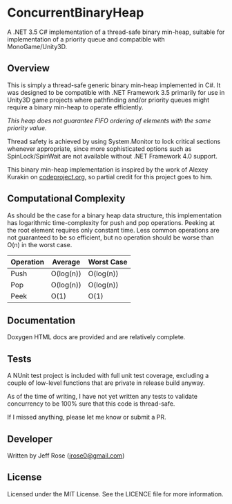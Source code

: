 ConcurrentBinaryHeap
====================

A .NET 3.5 C# implementation of a thread-safe binary min-heap, suitable for implementation of a priority queue and compatible with MonoGame/Unity3D.

## Overview

This is simply a thread-safe generic binary min-heap implemented in C#. It was designed to be compatible with .NET Framework 3.5 primarily for use in Unity3D game projects where pathfinding and/or priority queues might require a binary min-heap to operate efficiently.

*This heap does not guarantee FIFO ordering of elements with the same priority value.*

Thread safety is achieved by using System.Monitor to lock critical sections whenever appropriate, since more sophisticated options such as SpinLock/SpinWait are not available without .NET Framework 4.0 support.

This binary min-heap implementation is inspired by the work of Alexey Kurakin on [codeproject.org](http://www.codeproject.com/Articles/126751/Priority-queue-in-C-with-the-help-of-heap-data-str), so partial credit for this project goes to him.

## Computational Complexity

As should be the case for a binary heap data structure, this implementation has logarithmic time-complexity for push and pop operations. Peeking at the root element requires only constant time. Less common operations are not guaranteed to be so efficient, but no operation should be worse than O(n) in the worst case.

| Operation | Average   | Worst Case   |
|-----------|-----------|--------------|
| Push      | O(log(n)) | O(log(n))    |
| Pop       | O(log(n)) | O(log(n))    |
| Peek      | O(1)      | O(1)         |

## Documentation

Doxygen HTML docs are provided and are relatively complete.

## Tests

A NUnit test project is included with full unit test coverage, excluding a couple of low-level functions that are private in release build anyway.

As of the time of writing, I have not yet written any tests to validate concurrency to be 100% sure that this code is thread-safe.

If I missed anything, please let me know or submit a PR.

## Developer

Written by Jeff Rose (jrose0@gmail.com)

## License

Licensed under the MIT License. See the LICENCE file for more information.
